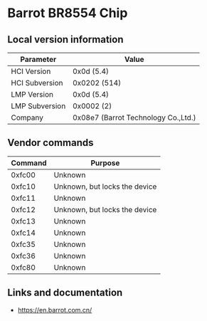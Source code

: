 # Barrot BR8554 Chip

## Local version information

| Parameter      | Value                               |
| -------------- | ----------------------------------- |
| HCI Version    | 0x0d (5.4)                          |
| HCI Subversion | 0x0202 (514)                        |
| LMP Version    | 0x0d (5.4)                          |
| LMP Subversion | 0x0002 (2)                          |
| Company        | 0x08e7 (Barrot Technology Co.,Ltd.) |

## Vendor commands

| Command | Purpose                       |
| ------- | ----------------------------- |
| 0xfc00  | Unknown                       |
| 0xfc10  | Unknown, but locks the device |
| 0xfc11  | Unknown                       |
| 0xfc12  | Unknown, but locks the device |
| 0xfc13  | Unknown                       |
| 0xfc14  | Unknown                       |
| 0xfc35  | Unknown                       |
| 0xfc36  | Unknown                       |
| 0xfc80  | Unknown                       |

## Links and documentation

- <https://en.barrot.com.cn/>
